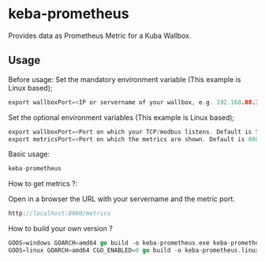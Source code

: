 # keba-prometheus
Provides data as Prometheus Metric for a Kuba Wallbox.

Usage
-----
Before usage:
Set the mandatory environment variable (This example is Linux based);

```go
export wallboxPort=<IP or servername of your wallbox, e.g. 192.168.08.15>
```
Set the optional environment variables (This example is Linux based);

```go
export wallboxPort=<Port on which your TCP/modbus listens. Default is 502>
export metricsPort=<Port on which the metrics are shown. Default is 8080>
```

Basic usage:
```go
keba-prometheus
```

How to get metrics ?:

Open in a browser the URL with your servername and the metric port.

```go
http://localhost:8080/metrics
```

How to build your own version ?

```go
GOOS=windows GOARCH=amd64 go build -o keba-prometheus.exe keba-prometheus.go
GOOS=linux GOARCH=amd64 CGO_ENABLED=0 go build -o keba-prometheus.linux keba-prometheus.go
```
